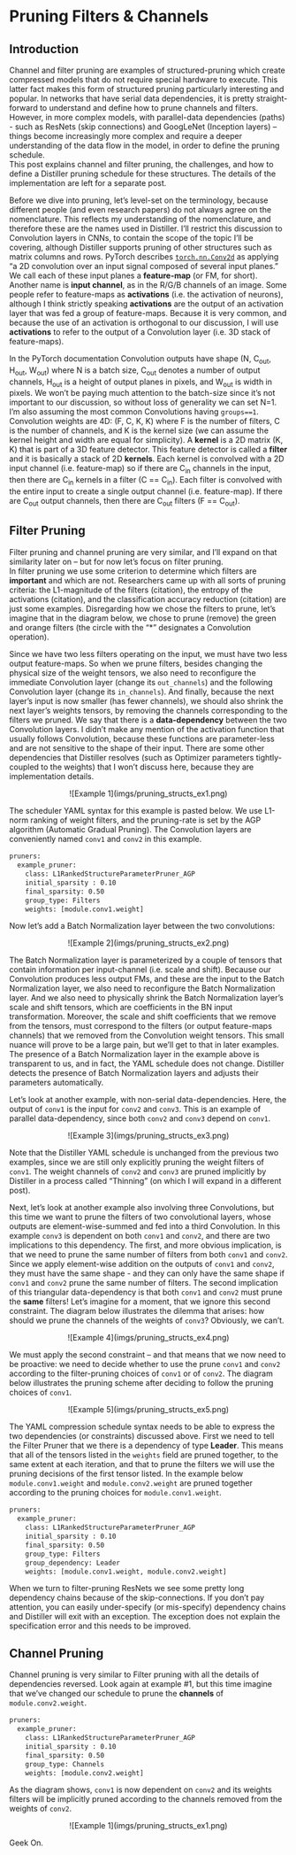 # Pruning Filters & Channels
## Introduction

Channel and filter pruning are examples of structured-pruning which create compressed models that do not require special hardware to execute.  This latter fact makes this form of structured pruning particularly interesting and popular.
In networks that have serial data dependencies, it is pretty straight-forward to understand and define how to prune channels and filters.  However, in more complex models,  with parallel-data dependencies (paths) - such as ResNets (skip connections) and GoogLeNet (Inception layers) – things become increasingly more complex and require a deeper understanding of the data flow in the model, in order to define the pruning schedule.  
This post explains channel and filter pruning, the challenges, and how to define a Distiller pruning schedule for these structures.  The details of the implementation are left for a separate post.

Before we dive into pruning, let’s level-set on the terminology, because different people (and even research papers) do not always agree on the nomenclature.  This reflects my understanding of the nomenclature, and therefore these are the names used in Distiller.  I’ll restrict this discussion to Convolution layers in CNNs, to contain the scope of the topic I’ll be covering, although Distiller supports pruning of other structures such as matrix columns and rows.
PyTorch describes [```torch.nn.Conv2d```]( https://pytorch.org/docs/stable/nn.html#conv2d) as applying “a 2D convolution over an input signal composed of several input planes.”  We call each of these input planes a **feature-map** (or FM, for short).  Another name is **input channel**, as in the R/G/B channels of an image.  Some people refer to feature-maps as **activations** (i.e. the activation of neurons), although I think strictly speaking **activations** are the output of an activation layer that was fed a group of feature-maps.  Because it is very common, and because the use of an activation is orthogonal to our discussion, I will use **activations** to refer to the output of a Convolution layer (i.e. 3D stack of feature-maps).

In the PyTorch documentation Convolution outputs have shape (N, C<sub>out</sub>, H<sub>out</sub>, W<sub>out</sub>) where N is a batch size, C<sub>out</sub> denotes a number of output channels, H<sub>out</sub> is a height of output planes in pixels, and W<sub>out</sub> is width in pixels.  We won’t be paying much attention to the batch-size since it’s not important to our discussion, so without loss of generality we can set N=1.  I’m also assuming the most common Convolutions having ```groups==1```.
Convolution weights are 4D: (F, C, K, K) where F is the number of filters, C is the number of channels, and K is the kernel size (we can assume the kernel height and width are equal for simplicity).  A **kernel** is a 2D matrix (K, K) that is part of a 3D feature detector.  This feature detector is called a **filter** and it is basically a stack of 2D **kernels**.  Each kernel is convolved with a 2D input channel (i.e. feature-map) so if there are C<sub>in</sub> channels in the input, then there are C<sub>in</sub> kernels in a filter (C == C<sub>in</sub>).  Each filter is convolved with the entire input to create a single output channel (i.e. feature-map).  If there are C<sub>out</sub> output channels, then there are C<sub>out</sub> filters (F == C<sub>out</sub>).

## Filter Pruning
Filter pruning and channel pruning are very similar, and I’ll expand on that similarity later on – but for now let’s focus on filter pruning.  
In filter pruning we use some criterion to determine which filters are **important** and which are not.  Researchers came up with all sorts of pruning criteria: the L1-magnitude of the filters (citation), the entropy of the activations (citation), and the classification accuracy reduction (citation) are just some examples.  Disregarding how we chose the filters to prune, let’s imagine that in the diagram below, we chose to prune (remove) the green and orange filters (the circle with the “*” designates a Convolution operation).

Since we have two less filters operating on the input, we must have two less output feature-maps.  So when we prune filters, besides changing the physical size of the weight tensors, we also need to reconfigure the immediate Convolution layer (change its ```out_channels```) and the following Convolution layer (change its ```in_channels```).  And finally, because the next layer’s input is now smaller (has fewer channels),  we should also shrink the next layer’s weights tensors, by removing the channels corresponding to the filters we pruned.  We say that there is a **data-dependency** between the two Convolution layers.  I didn’t make any mention of the activation function that usually follows Convolution, because these functions are parameter-less and are not sensitive to the shape of their input.
There are some other dependencies that Distiller resolves (such as Optimizer parameters tightly-coupled to the weights) that I won’t discuss here, because they are implementation details.
<center>![Example 1](imgs/pruning_structs_ex1.png)</center>

The scheduler YAML syntax for this example is pasted below.  We use L1-norm ranking of weight filters, and the pruning-rate is set by the AGP algorithm (Automatic Gradual Pruning).  The Convolution layers are conveniently named ```conv1``` and ```conv2``` in this example.

```
pruners:
  example_pruner:
    class: L1RankedStructureParameterPruner_AGP
    initial_sparsity : 0.10
    final_sparsity: 0.50
    group_type: Filters
    weights: [module.conv1.weight]
```

Now let’s add a Batch Normalization layer between the two convolutions:
<center>![Example 2](imgs/pruning_structs_ex2.png)</center>

The Batch Normalization layer is parameterized by a couple of tensors that contain information per input-channel (i.e. scale and shift).  Because our Convolution produces less output FMs, and these are the input to the Batch Normalization layer, we also need to reconfigure the Batch Normalization layer.  And we also need to physically shrink the Batch Normalization layer’s scale and shift tensors, which are coefficients in the BN input transformation.  Moreover, the scale and shift coefficients that we remove from the tensors, must correspond to the filters (or output feature-maps channels) that we removed from the Convolution weight tensors.  This small nuance will prove to be a large pain, but we’ll get to that in later examples.
The presence of a Batch Normalization layer in the example above is transparent to us, and in fact, the YAML schedule does not change.  Distiller detects the presence of Batch Normalization layers and adjusts their parameters automatically.

Let’s look at another example, with non-serial data-dependencies.  Here, the output of ```conv1``` is the input for ```conv2``` and ```conv3```.  This is an example of parallel data-dependency, since both ```conv2``` and ```conv3``` depend on ```conv1```.
<center>![Example 3](imgs/pruning_structs_ex3.png)</center>

Note that the Distiller YAML schedule is unchanged from the previous two examples, since we are still only explicitly pruning the weight filters of ```conv1```.  The weight channels of ```conv2``` and ```conv3``` are pruned implicitly by Distiller in a process called “Thinning” (on which I will expand in a different post).

Next, let’s look at another example also involving three Convolutions, but this time we want to prune the filters of two convolutional layers, whose outputs are element-wise-summed and fed into a third Convolution.
In this example ```conv3``` is dependent on both ```conv1``` and ```conv2```, and there are two implications to this dependency.  The first, and more obvious implication, is that we need to prune the same number of filters from both ```conv1``` and ```conv2```.  Since we apply element-wise addition on the outputs of ```conv1``` and ```conv2```, they must have the same shape - and they can only have the same shape if ```conv1``` and ```conv2``` prune the same number of filters.  The second implication of this triangular data-dependency is that both ```conv1``` and ```conv2``` must prune the **same** filters!  Let’s imagine for a moment, that we ignore this second constraint.  The diagram below illustrates the dilemma that arises: how should we prune the channels of the weights of ```conv3```?  Obviously, we can’t.
<center>![Example 4](imgs/pruning_structs_ex4.png)</center>


We must apply the second constraint – and that means that we now need to be proactive: we need to decide whether to use the prune ```conv1``` and ```conv2``` according to the filter-pruning choices of ```conv1``` or of ```conv2```.  The diagram below illustrates the pruning scheme after deciding to follow the pruning choices of ```conv1```.
<center>![Example 5](imgs/pruning_structs_ex5.png)</center>

The YAML compression schedule syntax needs to be able to express the two dependencies (or constraints) discussed above.  First we need to tell the Filter Pruner that we there is a dependency of type **Leader**.  This means that all of the tensors listed in the ```weights``` field are pruned together, to the same extent at each iteration, and that to prune the filters we will use the pruning decisions of the first tensor listed.  In the example below ```module.conv1.weight``` and ```module.conv2.weight``` are pruned together according to the pruning choices for ```module.conv1.weight```.

```
pruners:
  example_pruner:
    class: L1RankedStructureParameterPruner_AGP
    initial_sparsity : 0.10
    final_sparsity: 0.50
    group_type: Filters
    group_dependency: Leader
    weights: [module.conv1.weight, module.conv2.weight]
```

When we turn to filter-pruning ResNets we see some pretty long dependency chains because of the skip-connections.  If you don’t pay attention, you can easily under-specify (or mis-specify) dependency chains and Distiller will exit with an exception.  The exception does not explain the specification error and this needs to be improved.

## Channel Pruning

Channel pruning is very similar to Filter pruning with all the details of dependencies reversed.  Look again at example #1, but this time imagine that we’ve changed our schedule to prune the **channels** of ```module.conv2.weight```.

```
pruners:
  example_pruner:
    class: L1RankedStructureParameterPruner_AGP
    initial_sparsity : 0.10
    final_sparsity: 0.50
    group_type: Channels
    weights: [module.conv2.weight]
```

As the diagram shows, ```conv1``` is now dependent on ```conv2``` and its weights filters will be implicitly pruned according to the channels removed from the weights of ```conv2```.
<center>![Example 1](imgs/pruning_structs_ex1.png)</center>

Geek On.
